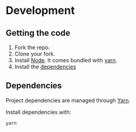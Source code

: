 # Development

## Getting the code

1. Fork the repo.
2. Clone your fork.
3. Install [Node](https://nodejs.org/en/download/). It comes bundled with
   [yarn](https://yarnpkg.com/).
4. Install the [dependencies](#dependencies)

## Dependencies

Project dependencies are managed through
[Yarn](https://yarnpkg.com/lang/en/docs/install).

Install dependencies with:

```sh
yarn
```
